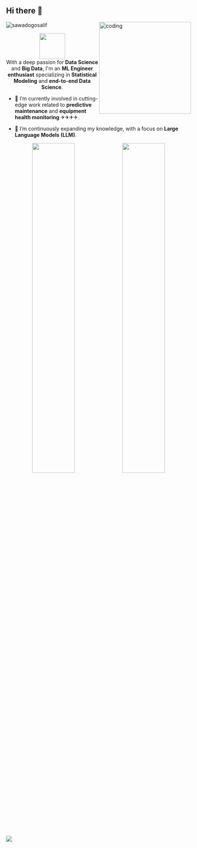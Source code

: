 ## Hi there 👋


<img align="right" alt="coding" width="250" src="https://images.squarespace-cdn.com/content/v1/5c4ece0e3917ee277d32eaf3/1570273053849-039QAJDGEH8MYUH1LWB1/ke17ZwdGBToddI8pDm48kOlpZEm6lIPwPw_yo_m_zlV7gQa3H78H3Y0txjaiv_0fDoOvxcdMmMKkDsyUqMSsMWxHk725yiiHCCLfrh8O1z5QPOohDIaIeljMHgDF5CVlOqpeNLcJ80NK65_fV7S1UeSVMWmcuz5YkWBVf_98p9j5HN4wc9JBwr3vukvQUiJxOpYghpI-Ha_TwZsqqmJXng/ramen-and-rain.gif?format=500w">

<p align="left"> <img src="https://komarev.com/ghpvc/?username=sawadogosalif&label=Profile%20views&color=0e75b6&style=flat" alt="sawadogosalif" /> </p>

<p align="center">
    <img width="70" src="https://www.pikpng.com/pngl/b/523-5234445_tri-force-heroes-emoticons-icons-for-you-and.png"/><br>
    With a deep passion for <b>Data Science</b> and <b>Big Data</b>, I'm an <b>ML Engineer enthusiast</b> specializing in <b>Statistical Modeling</b> and <b>end-to-end Data Science</b>.
      
- 🔭 I’m currently involved in cutting-edge work related to <b>predictive maintenance</b> and <b>equipment health monitoring</b> ✈✈✈✈.
      
- 🌱 I’m continuously expanding my knowledge, with a focus on <b>Large Language Models (LLM)</b>.
</p>


<p align="center">
  <img width="48%" src="https://github-readme-stats.vercel.app/api?username=sawadogosalif&show_icons=true&theme=tokyonight" />
  <img width="48%" src="https://github-readme-streak-stats.herokuapp.com/?user=sawadogosalif&theme=tokyonight" />
</p>

[<img src="https://img.shields.io/badge/Gmail-salif.sawadogo.pro@gmail.com-informational?style=for-the-badge&labelColor=black&logo=gmail&logoColor=29bb89&&color=29bb89"/>][gmail]

[gmail]: mailto:salif.sawadogo.pro@gmail.com
